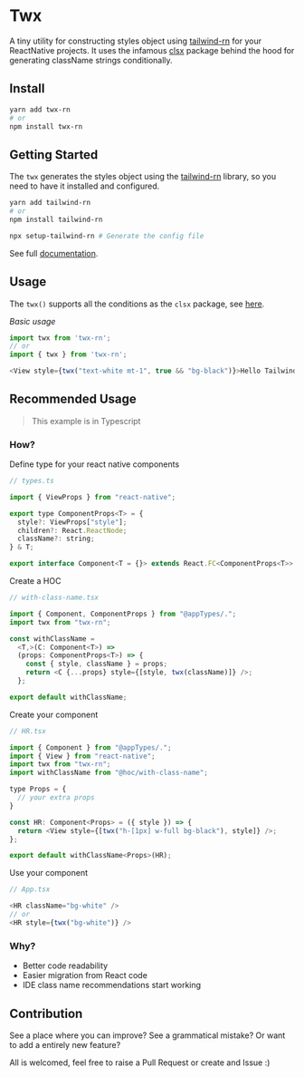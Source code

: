 # Twx

A tiny utility for constructing styles object using [tailwind-rn](https://www.npmjs.com/package/tailwind-rn) for your ReactNative projects. It uses the infamous [clsx](https://github.com/lukeed/clsx) package behind the hood for generating className strings conditionally.

## Install

````bash
yarn add twx-rn
# or
npm install twx-rn
````

## Getting Started

The `twx` generates the styles object using the [tailwind-rn](https://www.npmjs.com/package/tailwind-rn) library, so you need to have it installed and configured.

````bash
yarn add tailwind-rn
# or
npm install tailwind-rn
````

````bash
npx setup-tailwind-rn # Generate the config file
````

See full [documentation](https://www.npmjs.com/package/tailwind-rn).

## Usage

The `twx()` supports all the conditions as the `clsx` package, see [here](https://github.com/lukeed/clsx#usage).

_Basic usage_

````js
import twx from 'twx-rn';
// or
import { twx } from 'twx-rn';

<View style={twx("text-white mt-1", true && "bg-black")}>Hello Tailwind!</View>
````
  
## Recommended Usage

> This example is in Typescript

### How?

Define type for your react native components

```js
// types.ts

import { ViewProps } from "react-native";

export type ComponentProps<T> = {
  style?: ViewProps["style"];
  children?: React.ReactNode;
  className?: string;
} & T;

export interface Component<T = {}> extends React.FC<ComponentProps<T>> {}
```

Create a HOC

````js
// with-class-name.tsx

import { Component, ComponentProps } from "@appTypes/.";
import twx from "twx-rn";

const withClassName =
  <T,>(C: Component<T>) =>
  (props: ComponentProps<T>) => {
    const { style, className } = props;
    return <C {...props} style={[style, twx(className)]} />;
  };

export default withClassName;
````

Create your component

```js
// HR.tsx

import { Component } from "@appTypes/.";
import { View } from "react-native";
import twx from "twx-rn";
import withClassName from "@hoc/with-class-name";

type Props = {
  // your extra props
}

const HR: Component<Props> = ({ style }) => {
  return <View style={[twx("h-[1px] w-full bg-black"), style]} />;
};

export default withClassName<Props>(HR);
```

Use your component

```js
// App.tsx

<HR className="bg-white" />
// or
<HR style={twx("bg-white")} />
```

### Why?

- Better code readability
- Easier migration from React code
- IDE class name recommendations start working

## Contribution

See a place where you can improve? See a grammatical mistake? Or want to add a entirely new feature?  

All is welcomed, feel free to raise a Pull Request or create and Issue :)
